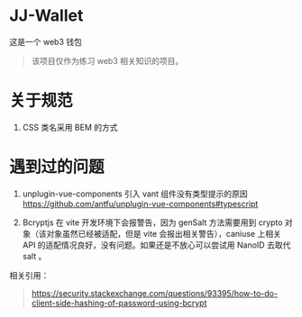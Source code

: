 # JJ-Wallet

这是一个 web3 钱包

> 该项目仅作为练习 web3 相关知识的项目。

# 关于规范

1. CSS 类名采用 BEM 的方式


# 遇到过的问题

1. unplugin-vue-components 引入 vant 组件没有类型提示的原因
https://github.com/antfu/unplugin-vue-components#typescript

2. Bcryptjs 在 vite 开发环境下会报警告，因为 genSalt 方法需要用到 crypto 对象（该对象虽然已经被适配，但是 vite 会报出相关警告），caniuse 上相关 API 的适配情况良好，没有问题。如果还是不放心可以尝试用 NanoID 去取代 salt 。

相关引用：
> https://security.stackexchange.com/questions/93395/how-to-do-client-side-hashing-of-password-using-bcrypt